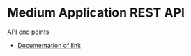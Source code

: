 # Medium Application REST API
API end points 
- [Documentation of link](https://documenter.getpostman.com/view/32805489/2sAYBSjDJB) 

